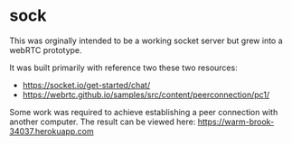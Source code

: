 # sock
This was orginally intended to be a working socket server but grew into a webRTC prototype.

It was built primarily with reference two these two resources:
- https://socket.io/get-started/chat/
- https://webrtc.github.io/samples/src/content/peerconnection/pc1/

Some work was required to achieve establishing a peer connection with another computer.
The result can be viewed here: https://warm-brook-34037.herokuapp.com
